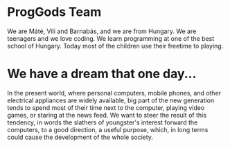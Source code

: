 
ProgGods Team
================

We are Máté, Vili and Barnabás, and we are from Hungary. We are teenagers and we love coding. We learn programming at one of 
the best school of Hungary. Today most of the children use their freetime to playing.

We have a dream that one day...
===========================

In the present world, where personal computers, mobile phones, and other electrical appliances are widely available, 
big part of the new generation tends to spend most of their time next to the computer, playing video games, or staring
at the news feed. We want to steer the result of this tendency, in words the slathers of youngster's interest forward 
the computers, to a good direction, a useful purpose, which, in long terms could cause the development of the whole society.
